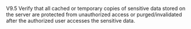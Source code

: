 V9.5 Verify that all cached or temporary copies of sensitive data stored on the server are protected from unauthorized access or purged&#47;invalidated after the authorized user accesses the sensitive data.